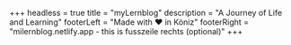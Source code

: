 +++
headless = true
title = "myLernblog"
description = "A Journey of Life and Learning"
footerLeft = "Made with ❤️ in Köniz"
footerRight = "milernblog.netlify.app - this is fusszeile rechts (optional)"
+++
